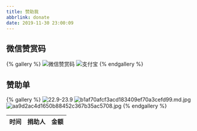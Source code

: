 ```yaml
---
title: 赞助我
abbrlink: donate
date: 2019-11-30 23:00:09
---
```


## 微信赞赏码

{% gallery %}
![微信赞赏码](https://cdn.jsdelivr.net/gh/listener-He/images@default/202311031923698.jpeg)
![支付宝](https://cdn.jsdelivr.net/gh/listener-He/images@default/202311031923262.jpeg)
{% endgallery %}

## 赞助单

{% gallery %}
![22.9-23.9](https://i.dawnlab.me/b0adfc0c92fec24a495457c1feaaa44a.jpg)
![b1af70afcf3acd183409ef70a3cefd99.md.jpg](https://i.dawnlab.me/b1af70afcf3acd183409ef70a3cefd99.md.jpg/nexmoe)
![aa9d2ac4d1650b88452c367b35ac5708.jpg](https://i.dawnlab.me/aa9d2ac4d1650b88452c367b35ac5708.md.jpg/nexmoe)
{% endgallery %}

| 时间 | 捐助人 | 金额 |
|  ----  | ----  | ----  |